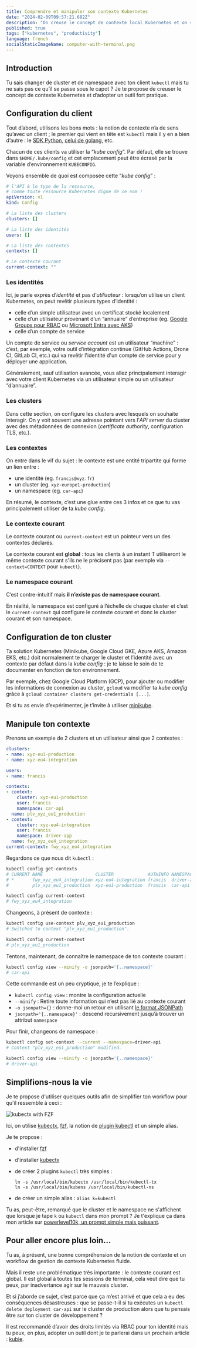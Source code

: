 ```yaml
---
title: Comprendre et manipuler son contexte Kubernetes
date: "2024-02-09T09:57:21.682Z"
description: "On creuse le concept de contexte local Kubernetes et on s’outille pour simplifier son utilisation."
published: true
tags: ["kubernetes", "productivity"]
language: french
socialStaticImageName: computer-with-terminal.png
---
```


## Introduction

Tu sais changer de cluster et de namespace avec ton client `kubectl` mais tu ne sais pas ce qu’il se passe sous le capot ? Je te propose de creuser le concept de contexte Kubernetes et d’adopter un outil fort pratique.

## Configuration du client

Tout d’abord, utilisons les bons mots : la notion de contexte n’a de sens qu’avec un client ; le premier qui vient en tête est `kubectl` mais il y en a bien d’autre : le [SDK Python](https://github.com/kubernetes-client/python), [celui de golang](https://github.com/kubernetes/client-go), etc.

Chacun de ces clients va utiliser la “*kube config*”. Par défaut, elle se trouve dans `$HOME/.kube/config` et cet emplacement peut être écrasé par la variable d’environnement `KUBECONFIG`.

Voyons ensemble de quoi est composée cette “*kube config*” :

```yaml
# l'API & le type de la ressource,
# comme toute ressource Kubernetes digne de ce nom !
apiVersion: v1
kind: Config

# La liste des clusters
clusters: []

# La liste des identités
users: []

# La liste des contextes
contexts: []

# Le contexte courant
current-context: ""
```

### Les identités

Ici, je parle exprès d’*identité* et pas d’*utilisateur* : lorsqu’on utilise un client Kubernetes, on peut revêtir plusieurs types d’identité :

- celle d’un simple utilisateur avec un certificat stocké localement
- celle d’un utilisateur provenant d’un “annuaire” d’entreprise (eg. [Google Groups pour RBAC](https://cloud.google.com/kubernetes-engine/docs/how-to/google-groups-rbac?hl=fr) ou [Microsoft Entra avec AKS](https://learn.microsoft.com/fr-fr/azure/aks/azure-ad-integration-cli))
- celle d’un compte de service

Un compte de service ou *service account* est un utilisateur “machine” : c’est, par exemple, votre outil d’intégration continue (GitHub Actions, Drone CI, GitLab CI, etc.) qui va revêtir l'identité d'un compte de service pour y déployer une application.

Généralement, sauf utilisation avancée, vous allez principalement interagir avec votre client Kubernetes via un utilisateur simple ou un utilisateur “d’annuaire”.

### Les clusters

Dans cette section, on configure les clusters avec lesquels on souhaite interagir. On y voit souvent une adresse pointant vers l’*API server* du cluster avec des métadonnées de connexion (*certificate authority*, configuration TLS, etc.).

### Les contextes

On entre dans le vif du sujet : le contexte est une entité tripartite qui forme un lien entre :

- une identité (eg. `francis@xyz.fr`)
- un cluster (eg. `xyz-europe1-production`)
- un namespace (eg. `car-api`)

En résumé, le contexte, c’est une glue entre ces 3 infos et ce que tu vas principalement utiliser de ta *kube config*.

### Le contexte courant

Le contexte courant ou `current-context` est un pointeur vers un des contextes déclarés.

Le contexte courant est **global** : tous les clients à un instant T utiliseront le même contexte courant s'ils ne le précisent pas (par exemple via `--context=CONTEXT` pour `kubectl`).

### Le namespace courant

C’est contre-intuitif mais **il n’existe pas de namespace courant**.

En réalité, le namespace est configuré à l’échelle de chaque cluster et c’est le `current-context` qui configure le contexte courant et donc le cluster courant et son namespace.

## Configuration de ton cluster

Ta solution Kubernetes (Minikube, Google Cloud GKE, Azure AKS, Amazon EKS, etc.) doit normalement te charger le cluster et l’identité avec un contexte par défaut dans la *kube config* : je te laisse le soin de te documenter en fonction de ton environnement.

Par exemple, chez Google Cloud Platform (GCP), pour ajouter ou modifier les informations de connexion au cluster, `gcloud` va modifier ta *kube config* grâce à `gcloud container clusters get-credentials [...]`.

Et si tu as envie d’expérimenter, je t’invite à utiliser [minikube](https://kubernetes.io/fr/docs/tasks/tools/install-minikube/).

## Manipule ton contexte

Prenons un exemple de 2 clusters et un utilisateur ainsi que 2 contextes :

```yaml
clusters:
- name: xyz-eu1-production
- name: xyz-eu4-integration

users:
- name: francis

contexts:
- context:
    cluster: xyz-eu1-production
    user: francis
    namespace: car-api
  name: plv_xyz_eu1_production
- context:
    cluster: xyz-eu4-integration
    user: francis
    namespace: driver-app
  name: fwy_xyz_eu4_integration
current-context: fwy_xyz_eu4_integration
```

Regardons ce que nous dit `kubectl` :

```bash
kubectl config get-contexts
# CURRENT NAME                    CLUSTER             AUTHINFO NAMESPACE
# *       fwy_xyz_eu4_integration xyz-eu4-integration francis  driver-app
#         plv_xyz_eu1_production  xyz-eu1-production  francis  car-api

kubectl config current-context
# fwy_xyz_eu4_integration
```

Changeons, à présent de contexte :

```bash
kubectl config use-context plv_xyz_eu1_production
# Switched to context "plv_xyz_eu1_production".

kubectl config current-context
# plv_xyz_eu1_production
```

Tentons, maintenant, de connaître le namespace de ton contexte courant :

```bash
kubectl config view --minify -o jsonpath='{..namespace}'
# car-api
```

Cette commande est un peu cryptique, je te l’explique :

- `kubectl config view` : montre la configuration actuelle
- `--minify` : Retire toute information qui n’est pas lié au contexte courant
- `-o jsonpath={}` : donne-moi un retour en utilisant [le format JSONPath](https://kubernetes.io/docs/reference/kubectl/jsonpath/)
- `jsonpath='{..namespace}'` : descend recursivement jusqu’à trouver un attribut `namespace`

Pour finir, changeons de namespace :

```bash
kubectl config set-context --current --namespace=driver-api
# Context "plv_xyz_eu1_production" modified.

kubectl config view --minify -o jsonpath='{..namespace}'
# driver-api
```

## Simplifions-nous la vie

Je te propose d'utiliser quelques outils afin de simplifier ton workflow pour qu'il ressemble à ceci :

![kubectx with FZF](/images/comprendre-et-manipuler-son-contexte-kubernetes-local/kubectx-with-fzf.gif)

Ici, on utilise [kubectx](https://github.com/ahmetb/kubectx), [fzf](https://github.com/junegunn/fzf), la notion de [plugin kubectl](https://kubernetes.io/docs/tasks/extend-kubectl/kubectl-plugins/) et un simple alias.

Je te propose :

- d'installer [fzf](https://github.com/junegunn/fzf)
- d'installer [kubectx](https://github.com/ahmetb/kubectx)
- de créer 2 plugins `kubectl` très simples :

  ```shell
  ln -s /usr/local/bin/kubectx /usr/local/bin/kubectl-tx
  ln -s /usr/local/bin/kubens /usr/local/bin/kubectl-ns
  ```
- de créer un simple alias : `alias k=kubectl`

Tu as, peut-être, remarqué que le cluster et le namespace ne s'affichent que lorsque je tape `k` ou `kubectl` dans mon prompt ? Je t'explique ça dans mon article sur [powerlevel10k, un prompt simple mais puissant](../powerlevel10k-un-prompt-simple-mais-puissant/).

## Pour aller encore plus loin...

Tu as, à présent, une bonne compréhension de la notion de contexte et un workflow de gestion de contexte Kubernetes fluide.

Mais il reste une problématique très importante : le contexte courant est global. Il est global à toutes tes sessions de terminal, cela veut dire que tu peux, par inadvertance agir sur le mauvais cluster.

Et si j’aborde ce sujet, c’est parce que ça m’est arrivé et que cela a eu des conséquences désastreuses : que se passe-t-il si tu exécutes un `kubectl delete deployment car-api` sur le cluster de production alors que tu pensais être sur ton cluster de développement ?

Il est recommandé d’avoir des droits limités via RBAC pour ton identité mais tu peux, en plus, adopter un outil dont je te parlerai dans un prochain article : [kubie](https://github.com/sbstp/kubie).
